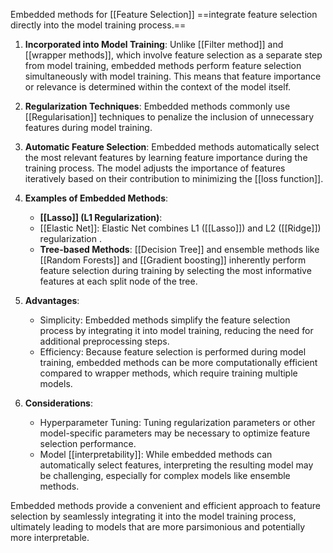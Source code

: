Embedded methods for [[Feature Selection]] ==integrate feature selection directly into the model training process.==

1. **Incorporated into Model Training**: Unlike [[Filter method]] and [[wrapper methods]], which involve feature selection as a separate step from model training, embedded methods perform feature selection simultaneously with model training. This means that feature importance or relevance is determined within the context of the model itself.

2. **Regularization Techniques**: Embedded methods commonly use [[Regularisation]] techniques to penalize the inclusion of unnecessary features during model training. 

3. **Automatic Feature Selection**: Embedded methods automatically select the most relevant features by learning feature importance during the training process. The model adjusts the importance of features iteratively based on their contribution to minimizing the [[loss function]].

4. **Examples of Embedded Methods**:
   - **[[Lasso]] (L1 Regularization)**:
   - [[Elastic Net]]: Elastic Net combines L1 ([[Lasso]]) and L2 ([[Ridge]]) regularization .
   - **Tree-based Methods**: [[Decision Tree]] and ensemble methods like [[Random Forests]] and [[Gradient boosting]] inherently perform feature selection during training by selecting the most informative features at each split node of the tree.

5. **Advantages**:
   - Simplicity: Embedded methods simplify the feature selection process by integrating it into model training, reducing the need for additional preprocessing steps.
   - Efficiency: Because feature selection is performed during model training, embedded methods can be more computationally efficient compared to wrapper methods, which require training multiple models.

6. **Considerations**:
   - Hyperparameter Tuning: Tuning regularization parameters or other model-specific parameters may be necessary to optimize feature selection performance.
   - Model [[interpretability]]: While embedded methods can automatically select features, interpreting the resulting model may be challenging, especially for complex models like ensemble methods.

Embedded methods provide a convenient and efficient approach to feature selection by seamlessly integrating it into the model training process, ultimately leading to models that are more parsimonious and potentially more interpretable.